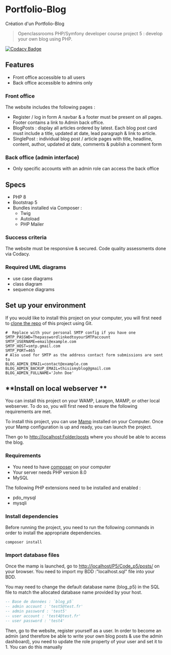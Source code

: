 # Portfolio-Blog

Création d'un Portfolio-Blog

> Openclassrooms PHP/Symfony developer course project 5 : develop your own blog using PHP.

[![Codacy Badge](https://app.codacy.com/project/badge/Grade/16c567b246e54c2badd2806a2f69af2d)](https://app.codacy.com/gh/Getssone/Portfolio-Blog/dashboard?utm_source=gh&utm_medium=referral&utm_content=&utm_campaign=Badge_grade)

## Features

- Front office accessible to all users
- Back office accessible to admins only

### Front office

The website includes the following pages :

- Register / log in form
  A navbar & a footer must be present on all pages.
  Footer contains a link to Admin back office.
- BlogPosts : display all articles ordered by latest. Each blog post card must include a title, updated at date, lead paragraph & link to article.
- SinglePost : individual blog post / article pages with title, headline, content, author, updated at date, comments & publish a comment form

### Back office (admin interface)

- Only specific accounts with an admin role can access the back office

## Specs

- PHP 8
- Bootstrap 5
- Bundles installed via Composer :
  - Twig
  - Autoload
  - PHP Mailer

### Success criteria

The website must be responsive & secured. Code quality assessments done via Codacy.

### Required UML diagrams

- use case diagrams
- class diagram
- sequence diagrams

## Set up your environment

If you would like to install this project on your computer, you will first need to [clone the repo](https://github.com/Getssone/Portfolio-Blog) of this project using Git.

```text
#  Replace with your personal SMTP config if you have one
SMTP_PASSWD=ThepasswordlinkedtoyourSMTPaccount
SMTP_USERNAME=email@example.com
SMTP_HOST=smtp.gmail.com
SMTP_PORT=465
# Also used for SMTP as the address contact form submissions are sent to
BLOG_ADMIN_EMAIL=contact@example.com
BLOG_ADMIN_BACKUP_EMAIL=thisismyblog@gmail.com
BLOG_ADMIN_FULLNAME='John Doe'
```

<!-- tabs:start  -->

## **Install on local webserver **

You can install this project on your WAMP, Laragon, MAMP, or other local webserver.
To do so, you will first need to ensure the following requirements are met.

To install this project, you can use [Mamp](https://www.mamp.info/en/windows/) installed on your Computer.
Once your Mamp configuration is up and ready, you can launch the project.

Then go to <http://localhost:Folder/posts> where you should be able to access the blog.

### Requirements

- You need to have [composer](https://getcomposer.org/download/) on your computer
- Your server needs PHP version 8.0
- MySQL

The following PHP extensions need to be installed and enabled :

- pdo_mysql
- mysqli

### Install dependencies

Before running the project, you need to run the following commands in order to install the appropriate dependencies.

`composer install`

<!-- tabs:end  -->

### Import database files

Once the mamp is launched, go to <http://localhost/P5/Code_p5/posts/> on your browser. You need to import my BDD :"localhost.sql" file into your BDD.

You may need to change the default database name (blog_p5) in the SQL file to match the allocated database name provided by your host.

```sql
-- Base de données : `blog_p5`
-- admin account : 'test5@test.fr'
-- admin password : 'test5'
-- user account : 'test4@test.fr'
-- user password : 'test4'
```

Then, go to the website, register yourself as a user.
In order to become an admin (and therefore be able to write your own blog posts & use the admin dashboard), you need to update the role property of your user and set it to 1.
You can do this manually
